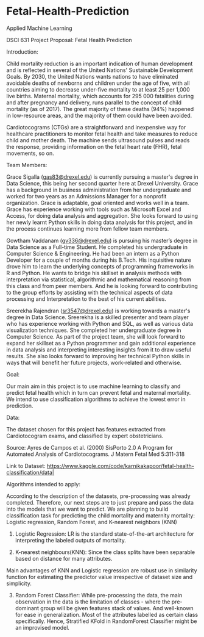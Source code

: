 # Fetal-Health-Prediction
Applied Machine Learning

DSCI 631 Project Proposal: Fetal Health Prediction

Introduction:

Child mortality reduction is an important indication of human development and is reflected in several of the United Nations' Sustainable Development Goals. By 2030, the United Nations wants nations to have eliminated avoidable deaths of newborns and children under the age of five, with all countries aiming to decrease under-five mortality to at least 25 per 1,000 live births. Maternal mortality, which accounts for 295 000 fatalities during and after pregnancy and delivery, runs parallel to the concept of child mortality (as of 2017). The great majority of these deaths (94%) happened in low-resource areas, and the majority of them could have been avoided.

Cardiotocograms (CTGs) are a straightforward and inexpensive way for healthcare practitioners to monitor fetal health and take measures to reduce child and mother death. The machine sends ultrasound pulses and reads the response, providing information on the fetal heart rate (FHR), fetal movements, so on.

Team Members:

Grace Sigalla (gas83@drexel.edu) is currently pursuing a master's degree in Data Science, this being her second quarter here at Drexel University. Grace has a background in business administration from her undergraduate and worked for two years as an Admissions Manager for a nonprofit organization. Grace is adaptable, goal oriented and works well in a team. Grace has experience working with tools such as Microsoft Excel and Access, for doing data analysis and aggregation. She looks forward to using her newly learnt Python skills in doing data analysis for this project, and in the process continues learning more from fellow team members.

Gowtham Vaddanam (gv336@drexel.edu) is pursuing his master’s degree in Data Science as a Full-time Student. He completed his undergraduate in Computer Science & Engineering. He had been an intern as a Python Developer for a couple of months during his B.Tech. His inquisitive nature drove him to learn the underlying concepts of programming frameworks in R and Python. He wants to bridge his skillset in analysis methods with interpretation via statistical, algorithmic and mathematical reasoning from this class and from peer members. And he is looking forward to contributing to the group efforts by assisting with the technical aspects of data processing and Interpretation to the best of his current abilities.

Sreerekha Rajendran (sr3547@drexel.edu) is working towards a master's degree in Data Science. Sreerekha is a skilled presenter and team player who has experience working with Python and SQL, as well as various data visualization techniques. She completed her undergraduate degree in Computer Science. As part of the project team, she will look forward to expand her skillset as a Python programmer and gain additional experience in data analysis and interpreting interesting insights from it to draw useful results. She also looks forward to improving her technical Python skills in ways that will benefit her future projects, work-related and otherwise.

Goal:

Our main aim in this project is to use machine learning to classify and predict fetal health which in turn can prevent fetal and maternal mortality. We intend to use classification algorithms to achieve the lowest error in prediction.

Data:

The dataset chosen for this project has features extracted from Cardiotocogram exams, and classified by expert obstetricians.

Source: Ayres de Campos et al. (2000) SisPorto 2.0 A Program for Automated Analysis of Cardiotocograms. J Matern Fetal Med 5:311-318

Link to Dataset: https://www.kaggle.com/code/karnikakapoor/fetal-health-classification/data|

Algorithms intended to apply:

According to the description of the datasets, pre-processing was already completed. Therefore, our next steps are to just prepare and pass the data into the models that we want to predict. 
We are planning to build classification task for predicting the child mortality and maternity mortality: Logistic regression, Random Forest, and K-nearest neighbors (KNN)

1. Logistic Regression: LR is the standard state-of-the-art architecture for interpreting the labeled outputs of mortality.

2. K-nearest neighbours(KNN): Since the class splits have been separable based on distance for many attributes.

Main advantages of KNN and Logistic regression are robust use in similarity function for estimating the predictor value irrespective of dataset size and simplicity.

3. Random Forest Classifier: While pre-processing the data, the main observation in the data is the limitation of classes - where the pre-dominant group will be given features stack of values. And well-known for ease in generalization.
Most of the attributes labelled as certain class specifically. Hence, Stratified KFold in RandomForest Classifier might be an improvised model.
